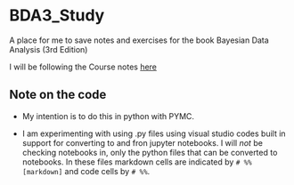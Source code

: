 # BDA3_Study
A place for me to save notes and exercises for the book Bayesian Data Analysis (3rd Edition)

I will be following the Course notes [here](https://avehtari.github.io/BDA_course_Aalto/)

## Note on the code

* My intention is to do this in python with PYMC. 

* I am experimenting with using .py files using visual studio codes built in support for converting to and fron 
  jupyter notebooks. I will *not* be checking notebooks in, only the python files that can be converted to notebooks. In these files markdown cells are indicated by `# %% [markdown]` and code cells by `# %%`.